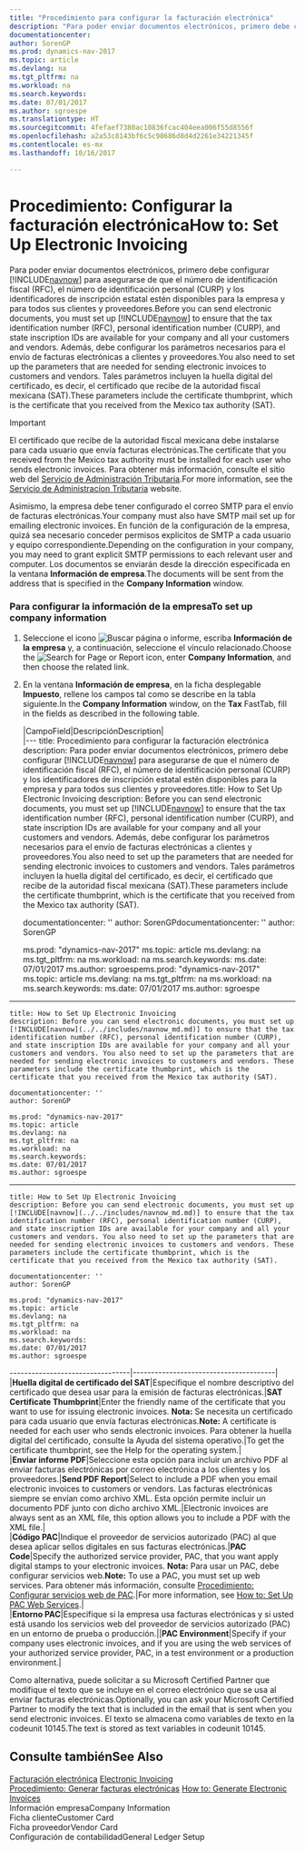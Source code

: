 ```yaml
---
title: "Procedimiento para configurar la facturación electrónica"
description: "Para poder enviar documentos electrónicos, primero debe configurar [!INCLUDE[navnow](../../includes/navnow_md.md)] para asegurarse de que el número de identificación fiscal (RFC), el número de identificación personal (CURP) y los identificadores de inscripción estatal estén disponibles para la empresa y para todos sus clientes y proveedores. Además, debe configurar los parámetros necesarios para el envío de facturas electrónicas a clientes y proveedores. Tales parámetros incluyen la huella digital del certificado, es decir, el certificado que recibe de la autoridad fiscal mexicana (SAT)."
documentationcenter: 
author: SorenGP
ms.prod: dynamics-nav-2017
ms.topic: article
ms.devlang: na
ms.tgt_pltfrm: na
ms.workload: na
ms.search.keywords: 
ms.date: 07/01/2017
ms.author: sgroespe
ms.translationtype: HT
ms.sourcegitcommit: 4fefaef7380ac10836fcac404eea006f55d8556f
ms.openlocfilehash: a2a53c8143bf6c5c98686d8d4d2261e34221345f
ms.contentlocale: es-mx
ms.lasthandoff: 10/16/2017

---
```

# <a name="how-to-set-up-electronic-invoicing"></a><span data-ttu-id="1d0f9-105">Procedimiento: Configurar la facturación electrónica</span><span class="sxs-lookup"><span data-stu-id="1d0f9-105">How to: Set Up Electronic Invoicing</span></span>
<span data-ttu-id="1d0f9-106">Para poder enviar documentos electrónicos, primero debe configurar [!INCLUDE[navnow](../../includes/navnow_md.md)] para asegurarse de que el número de identificación fiscal (RFC), el número de identificación personal (CURP) y los identificadores de inscripción estatal estén disponibles para la empresa y para todos sus clientes y proveedores.</span><span class="sxs-lookup"><span data-stu-id="1d0f9-106">Before you can send electronic documents, you must set up [!INCLUDE[navnow](../../includes/navnow_md.md)] to ensure that the tax identification number (RFC), personal identification number (CURP), and state inscription IDs are available for your company and all your customers and vendors.</span></span> <span data-ttu-id="1d0f9-107">Además, debe configurar los parámetros necesarios para el envío de facturas electrónicas a clientes y proveedores.</span><span class="sxs-lookup"><span data-stu-id="1d0f9-107">You also need to set up the parameters that are needed for sending electronic invoices to customers and vendors.</span></span> <span data-ttu-id="1d0f9-108">Tales parámetros incluyen la huella digital del certificado, es decir, el certificado que recibe de la autoridad fiscal mexicana (SAT).</span><span class="sxs-lookup"><span data-stu-id="1d0f9-108">These parameters include the certificate thumbprint, which is the certificate that you received from the Mexico tax authority (SAT).</span></span>  
  
> [!IMPORTANT]  
>  <span data-ttu-id="1d0f9-109">El certificado que recibe de la autoridad fiscal mexicana debe instalarse para cada usuario que envía facturas electrónicas.</span><span class="sxs-lookup"><span data-stu-id="1d0f9-109">The certificate that you received from the Mexico tax authority must be installed for each user who sends electronic invoices.</span></span> <span data-ttu-id="1d0f9-110">Para obtener más información, consulte el sitio web del [Servicio de Administración Tributaria](http://go.microsoft.com/fwlink/?LinkId=242772).</span><span class="sxs-lookup"><span data-stu-id="1d0f9-110">For more information, see the [Servicio de Administracíon Tributaria](http://go.microsoft.com/fwlink/?LinkId=242772) website.</span></span>  
>   
>  <span data-ttu-id="1d0f9-111">Asimismo, la empresa debe tener configurado el correo SMTP para el envío de facturas electrónicas.</span><span class="sxs-lookup"><span data-stu-id="1d0f9-111">Your company must also have SMTP mail set up for emailing electronic invoices.</span></span> <span data-ttu-id="1d0f9-112">En función de la configuración de la empresa, quizá sea necesario conceder permisos explícitos de SMTP a cada usuario y equipo correspondiente.</span><span class="sxs-lookup"><span data-stu-id="1d0f9-112">Depending on the configuration in your company, you may need to grant explicit SMTP permissions to each relevant user and computer.</span></span> <span data-ttu-id="1d0f9-113">Los documentos se enviarán desde la dirección especificada en la ventana **Información de empresa**.</span><span class="sxs-lookup"><span data-stu-id="1d0f9-113">The documents will be sent from the address that is specified in the **Company Information** window.</span></span>  
  
### <a name="to-set-up-company-information"></a><span data-ttu-id="1d0f9-114">Para configurar la información de la empresa</span><span class="sxs-lookup"><span data-stu-id="1d0f9-114">To set up company information</span></span>  
  
1.  <span data-ttu-id="1d0f9-115">Seleccione el icono ![Buscar página o informe](media/ui-search/search_small.png "icono Buscar página o informe"), escriba **Información de la empresa** y, a continuación, seleccione el vínculo relacionado.</span><span class="sxs-lookup"><span data-stu-id="1d0f9-115">Choose the ![Search for Page or Report](media/ui-search/search_small.png "Search for Page or Report icon") icon, enter **Company Information**, and then choose the related link.</span></span>  
  
2.  <span data-ttu-id="1d0f9-116">En la ventana **Información de empresa**, en la ficha desplegable **Impuesto**, rellene los campos tal como se describe en la tabla siguiente.</span><span class="sxs-lookup"><span data-stu-id="1d0f9-116">In the **Company Information** window, on the **Tax** FastTab, fill in the fields as described in the following table.</span></span>  
  
    |<span data-ttu-id="1d0f9-117">Campo</span><span class="sxs-lookup"><span data-stu-id="1d0f9-117">Field</span></span>|<span data-ttu-id="1d0f9-118">Descripción</span><span class="sxs-lookup"><span data-stu-id="1d0f9-118">Description</span></span>|  
    |---
    <span data-ttu-id="1d0f9-119">title: Procedimiento para configurar la facturación electrónica description: Para poder enviar documentos electrónicos, primero debe configurar [!INCLUDE[navnow](../../includes/navnow_md.md)] para asegurarse de que el número de identificación fiscal (RFC), el número de identificación personal (CURP) y los identificadores de inscripción estatal estén disponibles para la empresa y para todos sus clientes y proveedores.</span><span class="sxs-lookup"><span data-stu-id="1d0f9-119">title: How to Set Up Electronic Invoicing description: Before you can send electronic documents, you must set up [!INCLUDE[navnow](../../includes/navnow_md.md)] to ensure that the tax identification number (RFC), personal identification number (CURP), and state inscription IDs are available for your company and all your customers and vendors.</span></span> <span data-ttu-id="1d0f9-120">Además, debe configurar los parámetros necesarios para el envío de facturas electrónicas a clientes y proveedores.</span><span class="sxs-lookup"><span data-stu-id="1d0f9-120">You also need to set up the parameters that are needed for sending electronic invoices to customers and vendors.</span></span> <span data-ttu-id="1d0f9-121">Tales parámetros incluyen la huella digital del certificado, es decir, el certificado que recibe de la autoridad fiscal mexicana (SAT).</span><span class="sxs-lookup"><span data-stu-id="1d0f9-121">These parameters include the certificate thumbprint, which is the certificate that you received from the Mexico tax authority (SAT).</span></span>
    
    <span data-ttu-id="1d0f9-122">documentationcenter: '' author: SorenGP</span><span class="sxs-lookup"><span data-stu-id="1d0f9-122">documentationcenter: '' author: SorenGP</span></span>

    <span data-ttu-id="1d0f9-123">ms.prod: "dynamics-nav-2017" ms.topic: article ms.devlang: na ms.tgt_pltfrm: na ms.workload: na ms.search.keywords: ms.date: 07/01/2017 ms.author: sgroespe</span><span class="sxs-lookup"><span data-stu-id="1d0f9-123">ms.prod: "dynamics-nav-2017" ms.topic: article ms.devlang: na ms.tgt_pltfrm: na ms.workload: na ms.search.keywords: ms.date: 07/01/2017 ms.author: sgroespe</span></span>

------
    title: How to Set Up Electronic Invoicing 
    description: Before you can send electronic documents, you must set up [!INCLUDE[navnow](../../includes/navnow_md.md)] to ensure that the tax identification number (RFC), personal identification number (CURP), and state inscription IDs are available for your company and all your customers and vendors. You also need to set up the parameters that are needed for sending electronic invoices to customers and vendors. These parameters include the certificate thumbprint, which is the certificate that you received from the Mexico tax authority (SAT).
    
    documentationcenter: ''
    author: SorenGP

    ms.prod: "dynamics-nav-2017"
    ms.topic: article
    ms.devlang: na
    ms.tgt_pltfrm: na
    ms.workload: na
    ms.search.keywords:
    ms.date: 07/01/2017
    ms.author: sgroespe

------
    title: How to Set Up Electronic Invoicing 
    description: Before you can send electronic documents, you must set up [!INCLUDE[navnow](../../includes/navnow_md.md)] to ensure that the tax identification number (RFC), personal identification number (CURP), and state inscription IDs are available for your company and all your customers and vendors. You also need to set up the parameters that are needed for sending electronic invoices to customers and vendors. These parameters include the certificate thumbprint, which is the certificate that you received from the Mexico tax authority (SAT).
    
    documentationcenter: ''
    author: SorenGP

    ms.prod: "dynamics-nav-2017"
    ms.topic: article
    ms.devlang: na
    ms.tgt_pltfrm: na
    ms.workload: na
    ms.search.keywords:
    ms.date: 07/01/2017
    ms.author: sgroespe

---------------------------------|---------------------------------------|  
    <span data-ttu-id="1d0f9-124">|**Huella digital de certificado del SAT**|Especifique el nombre descriptivo del certificado que desea usar para la emisión de facturas electrónicas.</span><span class="sxs-lookup"><span data-stu-id="1d0f9-124">|**SAT Certificate Thumbprint**|Enter the friendly name of the certificate that you want to use for issuing electronic invoices.</span></span> <span data-ttu-id="1d0f9-125">**Nota:** Se necesita un certificado para cada usuario que envía facturas electrónicas.</span><span class="sxs-lookup"><span data-stu-id="1d0f9-125">**Note:**  A certificate is needed for each user who sends electronic invoices.</span></span> <span data-ttu-id="1d0f9-126">Para obtener la huella digital del certificado, consulte la Ayuda del sistema operativo.|</span><span class="sxs-lookup"><span data-stu-id="1d0f9-126">To get the certificate thumbprint, see the Help for the operating system.|</span></span>  
    <span data-ttu-id="1d0f9-127">|**Enviar informe PDF**|Seleccione esta opción para incluir un archivo PDF al enviar facturas electrónicas por correo electrónica a los clientes y los proveedores.</span><span class="sxs-lookup"><span data-stu-id="1d0f9-127">|**Send PDF Report**|Select to include a PDF when you email electronic invoices to customers or vendors.</span></span> <span data-ttu-id="1d0f9-128">Las facturas electrónicas siempre se envían como archivo XML. Esta opción permite incluir un documento PDF junto con dicho archivo XML.|</span><span class="sxs-lookup"><span data-stu-id="1d0f9-128">Electronic invoices are always sent as an XML file, this option allows you to include a PDF with the XML file.|</span></span>  
    <span data-ttu-id="1d0f9-129">|**Código PAC**|Indique el proveedor de servicios autorizado (PAC) al que desea aplicar sellos digitales en sus facturas electrónicas.</span><span class="sxs-lookup"><span data-stu-id="1d0f9-129">|**PAC Code**|Specify the authorized service provider, PAC, that you want apply digital stamps to your electronic invoices.</span></span> <span data-ttu-id="1d0f9-130">**Nota:** Para usar un PAC, debe configurar servicios web.</span><span class="sxs-lookup"><span data-stu-id="1d0f9-130">**Note:**  To use a PAC, you must set up web services.</span></span> <span data-ttu-id="1d0f9-131">Para obtener más información, consulte [Procedimiento: Configurar servicios web de PAC](how-to-set-up-pac-web-services.md).|</span><span class="sxs-lookup"><span data-stu-id="1d0f9-131">For more information, see [How to: Set Up PAC Web Services](how-to-set-up-pac-web-services.md).|</span></span>  
    <span data-ttu-id="1d0f9-132">|**Entorno PAC**|Especifique si la empresa usa facturas electrónicas y si usted está usando los servicios web del proveedor de servicios autorizado (PAC) en un entorno de prueba o producción.|</span><span class="sxs-lookup"><span data-stu-id="1d0f9-132">|**PAC Environment**|Specify if your company uses electronic invoices, and if you are using the web services of your authorized service provider, PAC, in a test environment or a production environment.|</span></span>  
  
 <span data-ttu-id="1d0f9-133">Como alternativa, puede solicitar a su Microsoft Certified Partner que modifique el texto que se incluye en el correo electrónico que se usa al enviar facturas electrónicas.</span><span class="sxs-lookup"><span data-stu-id="1d0f9-133">Optionally, you can ask your Microsoft Certified Partner to modify the text that is included in the email that is sent when you send electronic invoices.</span></span> <span data-ttu-id="1d0f9-134">El texto se almacena como variables de texto en la codeunit 10145.</span><span class="sxs-lookup"><span data-stu-id="1d0f9-134">The text is stored as text variables in codeunit 10145.</span></span>  
  
## <a name="see-also"></a><span data-ttu-id="1d0f9-135">Consulte también</span><span class="sxs-lookup"><span data-stu-id="1d0f9-135">See Also</span></span>  
 <span data-ttu-id="1d0f9-136">[Facturación electrónica](electronic-invoicing.md) </span><span class="sxs-lookup"><span data-stu-id="1d0f9-136">[Electronic Invoicing](electronic-invoicing.md) </span></span>  
 <span data-ttu-id="1d0f9-137">[Procedimiento: Generar facturas electrónicas](how-to-generate-electronic-invoices.md) </span><span class="sxs-lookup"><span data-stu-id="1d0f9-137">[How to: Generate Electronic Invoices](how-to-generate-electronic-invoices.md) </span></span>  
 <span data-ttu-id="1d0f9-138">Información empresa</span><span class="sxs-lookup"><span data-stu-id="1d0f9-138">Company Information</span></span>   
 <span data-ttu-id="1d0f9-139">Ficha cliente</span><span class="sxs-lookup"><span data-stu-id="1d0f9-139">Customer Card</span></span>   
 <span data-ttu-id="1d0f9-140">Ficha proveedor</span><span class="sxs-lookup"><span data-stu-id="1d0f9-140">Vendor Card</span></span>   
 <span data-ttu-id="1d0f9-141">Configuración de contabilidad</span><span class="sxs-lookup"><span data-stu-id="1d0f9-141">General Ledger Setup</span></span>
